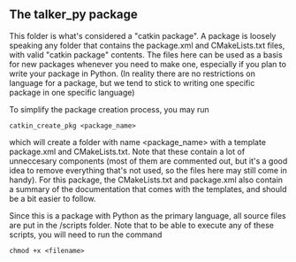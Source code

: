 ## The talker_py package

This folder is what's considered a "catkin package". A package is loosely speaking any folder that contains the package.xml and CMakeLists.txt files,
with valid "catkin package" contents. The files here can be used as a basis for new packages whenever you need to make one, especially if you plan to
write your package in Python. (In reality there are no restrictions on language for a package, but we tend to stick to writing one specific package in
one specific language)

To simplify the package creation process, you may run 

```
catkin_create_pkg <package_name>
```

which will create a folder with name <package_name> with a template package.xml and CMakeLists.txt. Note that these contain a lot of unneccesary components
(most of them are commented out, but it's a good idea to remove everything that's not used, so the files here may still come in handy). For this package, the CMakeLists.txt and package.xml also contain a summary of the documentation that comes with the templates, and should be a bit easier to follow.

Since this is a package with Python as the primary language, all source files are put in the /scripts folder. Note that to be able to execute any of these scripts, you will need to run the command

```
chmod +x <filename>
```
